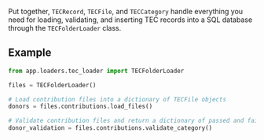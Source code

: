 
Put together, `TECRecord`, `TECFile`, and `TECCategory` handle everything you need for loading, validating, and inserting TEC records into a SQL database through the `TECFolderLoader` class.

## Example

```py title="main.py"
from app.loaders.tec_loader import TECFolderLoader

files = TECFolderLoader()

# Load contribution files into a dictionary of TECFile objects
donors = files.contributions.load_files()

# Validate contribution files and return a dictionary of passed and failed records
donor_validation = files.contributions.validate_category()
```